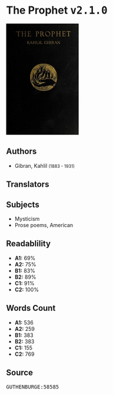 # The Prophet <kbd>v2.1.0</kbd>

![](./cover.medium.jpg "")

## Authors


 - Gibran, Kahlil <small>(1883 - 1931)</small>

## Translators



## Subjects


 - Mysticism
 - Prose poems, American

## Readablility


 - **A1:** 69%
 - **A2:** 75%
 - **B1:** 83%
 - **B2:** 89%
 - **C1:** 91%
 - **C2:** 100%

## Words Count


 - **A1:** 536
 - **A2:** 259
 - **B1:** 383
 - **B2:** 383
 - **C1:** 155
 - **C2:** 769

## Source


<kbd>GUTHENBURGE:58585</kbd>
